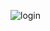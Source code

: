![login](https://github.com/omermelihsavas/C7Ap4/assets/57760339/2519cb91-91a5-4188-9477-2e9aa17c88e7)
